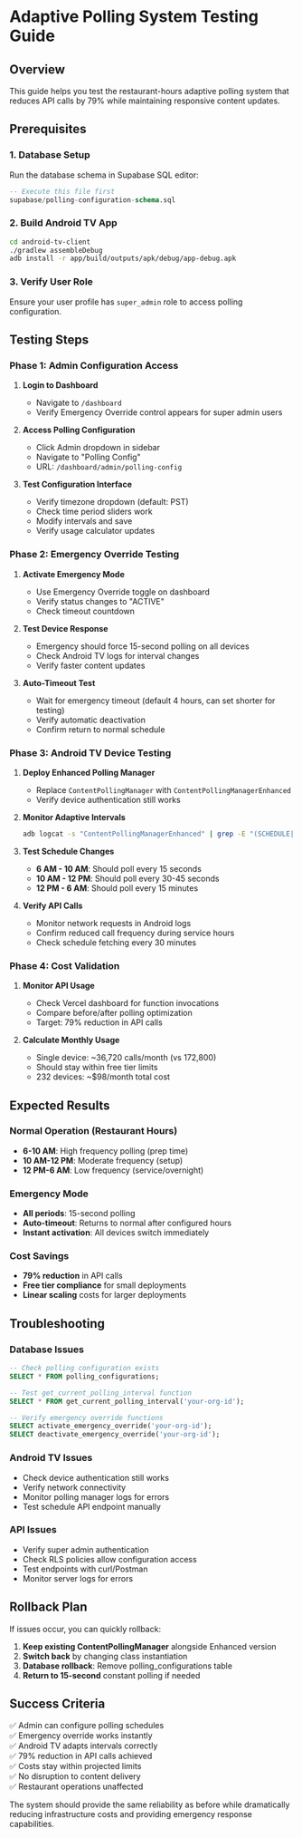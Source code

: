 # Adaptive Polling System Testing Guide

## Overview
This guide helps you test the restaurant-hours adaptive polling system that reduces API calls by 79% while maintaining responsive content updates.

## Prerequisites

### 1. Database Setup
Run the database schema in Supabase SQL editor:
```sql
-- Execute this file first
supabase/polling-configuration-schema.sql
```

### 2. Build Android TV App
```bash
cd android-tv-client
./gradlew assembleDebug
adb install -r app/build/outputs/apk/debug/app-debug.apk
```

### 3. Verify User Role
Ensure your user profile has `super_admin` role to access polling configuration.

## Testing Steps

### Phase 1: Admin Configuration Access

1. **Login to Dashboard**
   - Navigate to `/dashboard`
   - Verify Emergency Override control appears for super admin users

2. **Access Polling Configuration**
   - Click Admin dropdown in sidebar
   - Navigate to "Polling Config"
   - URL: `/dashboard/admin/polling-config`

3. **Test Configuration Interface**
   - Verify timezone dropdown (default: PST)
   - Check time period sliders work
   - Modify intervals and save
   - Verify usage calculator updates

### Phase 2: Emergency Override Testing

1. **Activate Emergency Mode**
   - Use Emergency Override toggle on dashboard
   - Verify status changes to "ACTIVE"
   - Check timeout countdown

2. **Test Device Response**
   - Emergency should force 15-second polling on all devices
   - Check Android TV logs for interval changes
   - Verify faster content updates

3. **Auto-Timeout Test**
   - Wait for emergency timeout (default 4 hours, can set shorter for testing)
   - Verify automatic deactivation
   - Confirm return to normal schedule

### Phase 3: Android TV Device Testing

1. **Deploy Enhanced Polling Manager**
   - Replace `ContentPollingManager` with `ContentPollingManagerEnhanced`
   - Verify device authentication still works

2. **Monitor Adaptive Intervals**
   ```bash
   adb logcat -s "ContentPollingManagerEnhanced" | grep -E "(SCHEDULE|INTERVAL|EMERGENCY)"
   ```

3. **Test Schedule Changes**
   - **6 AM - 10 AM**: Should poll every 15 seconds
   - **10 AM - 12 PM**: Should poll every 30-45 seconds  
   - **12 PM - 6 AM**: Should poll every 15 minutes

4. **Verify API Calls**
   - Monitor network requests in Android logs
   - Confirm reduced call frequency during service hours
   - Check schedule fetching every 30 minutes

### Phase 4: Cost Validation

1. **Monitor API Usage**
   - Check Vercel dashboard for function invocations
   - Compare before/after polling optimization
   - Target: 79% reduction in API calls

2. **Calculate Monthly Usage**
   - Single device: ~36,720 calls/month (vs 172,800)
   - Should stay within free tier limits
   - 232 devices: ~$98/month total cost

## Expected Results

### Normal Operation (Restaurant Hours)
- **6-10 AM**: High frequency polling (prep time)
- **10 AM-12 PM**: Moderate frequency (setup)
- **12 PM-6 AM**: Low frequency (service/overnight)

### Emergency Mode
- **All periods**: 15-second polling
- **Auto-timeout**: Returns to normal after configured hours
- **Instant activation**: All devices switch immediately

### Cost Savings
- **79% reduction** in API calls
- **Free tier compliance** for small deployments
- **Linear scaling** costs for larger deployments

## Troubleshooting

### Database Issues
```sql
-- Check polling configuration exists
SELECT * FROM polling_configurations;

-- Test get_current_polling_interval function
SELECT * FROM get_current_polling_interval('your-org-id');

-- Verify emergency override functions
SELECT activate_emergency_override('your-org-id');
SELECT deactivate_emergency_override('your-org-id');
```

### Android TV Issues
- Check device authentication still works
- Verify network connectivity
- Monitor polling manager logs for errors
- Test schedule API endpoint manually

### API Issues
- Verify super admin authentication
- Check RLS policies allow configuration access
- Test endpoints with curl/Postman
- Monitor server logs for errors

## Rollback Plan

If issues occur, you can quickly rollback:

1. **Keep existing ContentPollingManager** alongside Enhanced version
2. **Switch back** by changing class instantiation
3. **Database rollback**: Remove polling_configurations table
4. **Return to 15-second** constant polling if needed

## Success Criteria

✅ Admin can configure polling schedules  
✅ Emergency override works instantly  
✅ Android TV adapts intervals correctly  
✅ 79% reduction in API calls achieved  
✅ Costs stay within projected limits  
✅ No disruption to content delivery  
✅ Restaurant operations unaffected  

The system should provide the same reliability as before while dramatically reducing infrastructure costs and providing emergency response capabilities.